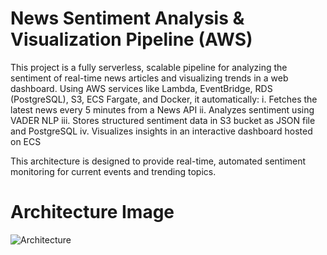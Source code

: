 # News Sentiment Analysis & Visualization Pipeline (AWS)
This project is a fully serverless, scalable pipeline for analyzing the sentiment of real-time news articles and visualizing trends in a web dashboard. Using AWS services like Lambda, EventBridge, RDS (PostgreSQL), S3, ECS Fargate, and Docker, it automatically:
  i. Fetches the latest news every 5 minutes from a News API
  ii. Analyzes sentiment using VADER NLP
  iii. Stores structured sentiment data in S3 bucket as JSON file and PostgreSQL
  iv. Visualizes insights in an interactive dashboard hosted on ECS

This architecture is designed to provide real-time, automated sentiment monitoring for current events and trending topics.

# Architecture Image

![Architecture](https://github.com/user-attachments/assets/31df66f4-01cb-4f35-9ab4-3bfd53aa540d)

